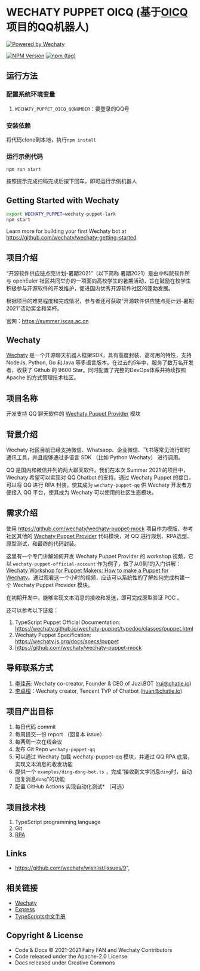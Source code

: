 # WECHATY PUPPET OICQ (基于[OICQ](https://github.com/takayama-lily/oicq)项目的QQ机器人)

[![Powered by Wechaty](https://img.shields.io/badge/Powered%20By-Wechaty-brightgreen.svg)](https://wechaty.js.org)

[![NPM Version](https://badge.fury.io/js/wechaty-puppet-lark.svg)](https://badge.fury.io/js/wechaty-puppet-lark)
[![npm (tag)](https://img.shields.io/npm/v/wechaty-puppet-lark/next.svg)](https://www.npmjs.com/package/wechaty-puppet-lark?activeTab=versions)

## 运行方法

### 配置系统环境变量

1. `WECHATY_PUPPET_OICQ_QQNUMBER`：要登录的QQ号

### 安装依赖

将代码clone到本地，执行`npm install`

### 运行示例代码

`npm run start`

按照提示完成扫码完成后按下回车，即可运行示例机器人

## Getting Started with Wechaty

```sh
export WECHATY_PUPPET=wechaty-puppet-lark
npm start
```

Learn more for building your first Wechaty bot at <https://github.com/wechaty/wechaty-getting-started>

## 项目介绍

“开源软件供应链点亮计划-暑期2021”（以下简称 暑期2021）是由中科院软件所与 openEuler 社区共同举办的一项面向高校学生的暑期活动，旨在鼓励在校学生积极参与开源软件的开发维护，促进国内优秀开源软件社区的蓬勃发展。

根据项目的难易程度和完成情况，参与者还可获取“开源软件供应链点亮计划-暑期2021”活动奖金和奖杯。

官网：<https://summer.iscas.ac.cn>

## Wechaty

[Wechaty](https://wechaty.js.org) 是一个开源聊天机器人框架SDK，具有高度封装、高可用的特性，支持NodeJs, Python, Go 和Java 等多语言版本。在过去的5年中，服务了数万名开发者，收获了 Github 的 9600 Star。同时配置了完整的DevOps体系并持续按照Apache 的方式管理技术社区。

## 项目名称

开发支持 QQ 聊天软件的 [Wechaty Puppet Provider](https://wechaty.js.org/docs/puppet-providers/) 模块

## 背景介绍

Wechaty 社区目前已经支持微信、Whatsapp、企业微信、飞书等常见流行即时通讯工具，并且能够通过多语言 SDK （比如 Python Wechaty） 进行调用。

QQ 是国内和微信并列的两大聊天软件。我们在本次 Summer 2021 的项目中，Wechaty 希望可以实现对 QQ Chatbot 的支持。通过 Wechaty Puppet 的接口，可以将 QQ 进行 RPA 封装，使其成为 `wechaty-puppet-qq`  供 Wechaty 开发者方便接入 QQ 平台，使其成为 Wechaty 可以使用的社区生态模块。

## 需求介绍

使用 <https://github.com/wechaty/wechaty-puppet-mock> 项目作为模版，参考社区其他的 [Wechaty Puppet Provider](https://wechaty.js.org/docs/puppet-providers/) 代码模块，对 QQ 进行规划、RPA选型、原型测试，和最终的代码封装。

这里有一个专门讲解如何开发 Wechaty Puppet Provider 的 workshop 视频，它以 `wechaty-puppet-official-account` 作为例子，做了从0到1的入门讲解：[Wechaty Workshop for Puppet Makers: How to make a Puppet for Wechaty](https://wechaty.js.org/2020/08/05/wechaty-puppet-maker/)。通过观看这一个小时的视频，应该可以系统性的了解如何完成构建一个 Wechaty Puppet Provider 模块。

在初期开发中，能够实现文本消息的接收和发送，即可完成原型验证 POC 。

还可以参考以下链接：

1. TypeScript Puppet Official Documentation: <https://wechaty.github.io/wechaty-puppet/typedoc/classes/puppet.html>
1. Wechaty Puppet Specification: <https://wechaty.js.org/docs/specs/puppet>
1. <https://github.com/wechaty/wechaty-puppet-mock>

## 导师联系方式

1. [李佳芮](https://wechaty.js.org/contributors/lijiarui/): Wechaty co-creator, Founder & CEO of Juzi.BOT (rui@chatie.io)
1. [李卓桓](https://wechaty.js.org/contributors/huan)：Wechaty creator, Tencent TVP of Chatbot (huan@chatie.io)

## 项目产出目标

1. 每日代码 commit
1. 每周提交一份 report （回复本 issue）
1. 每两周一次在线会议
1. 发布 Git Repo `wechaty-puppet-qq`
1. 可以通过 Wechaty 加载 wechaty-puppet-qq 模块，并通过 QQ RPA 底层，实现文本消息的收发功能
1. 提供一个 `examples/ding-dong-bot.ts` ，完成“接收到文字消息`ding`时，自动回复消息`dong`\"的功能
1. 配置 GitHub Actions 实现自动化测试* （可选）

## 项目技术栈

1. TypeScript programming language
2. Git
3. [RPA](https://wechaty.js.org/docs/explainations//rpa)

## Links

- <https://github.com/wechaty/wishlist/issues/9>",

## 相关链接

- [Wechaty](https://wechaty.js.org/v/zh/)
- [Express](https://www.runoob.com/nodejs/nodejs-express-framework.html)
- [TypeScripts中文手册](https://www.tslang.cn/docs/handbook/basic-types.html)

## Copyright & License

- Code & Docs © 2021-2021 Fairy FAN and Wechaty Contributors
- Code released under the Apache-2.0 License
- Docs released under Creative Commons

